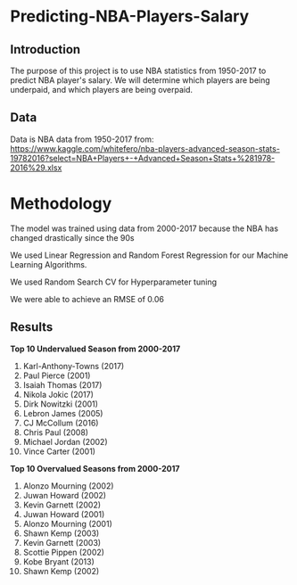 # Predicting-NBA-Players-Salary

## Introduction
The purpose of this project is to use NBA statistics from 1950-2017 to predict NBA player's salary. 
We will determine which players are being underpaid, and which players are being overpaid.

## Data

Data is NBA data from 1950-2017 from: https://www.kaggle.com/whitefero/nba-players-advanced-season-stats-19782016?select=NBA+Players+-+Advanced+Season+Stats+%281978-2016%29.xlsx


# Methodology
The model was trained using data from 2000-2017 because the NBA has changed drastically since the 90s

We used Linear Regression and Random Forest Regression for our Machine Learning Algorithms.

We used Random Search CV for Hyperparameter tuning

We were able to achieve an RMSE of 0.06

## Results

  **Top 10 Undervalued Season from 2000-2017**
  
  1. Karl-Anthony-Towns (2017)
  2. Paul Pierce (2001)
  3. Isaiah Thomas (2017)
  4. Nikola Jokic (2017)
  5. Dirk Nowitzki (2001)
  6. Lebron James (2005)
  7. CJ McCollum (2016)
  8. Chris Paul (2008)
  9. Michael Jordan (2002)
  10. Vince Carter (2001)
  
  **Top 10 Overvalued Seasons from 2000-2017**
  
  1. Alonzo Mourning (2002)
  2. Juwan Howard (2002)
  3. Kevin Garnett (2002)
  4. Juwan Howard (2001)
  5. Alonzo Mourning (2001)
  6. Shawn Kemp (2003)
  7. Kevin Garnett (2003)
  8. Scottie Pippen (2002)
  9. Kobe Bryant (2013)
  10. Shawn Kemp (2002)

